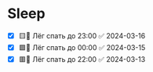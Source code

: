 # Sleep

- [x] 🟨🔁 Лёг спать до 23:00 ✅ 2024-03-16
- [x] 🟩🔁 Лёг спать до 00:00 ✅ 2024-03-15
- [x] 🟥🔁 Лёг спать до 22:00 ✅ 2024-03-13